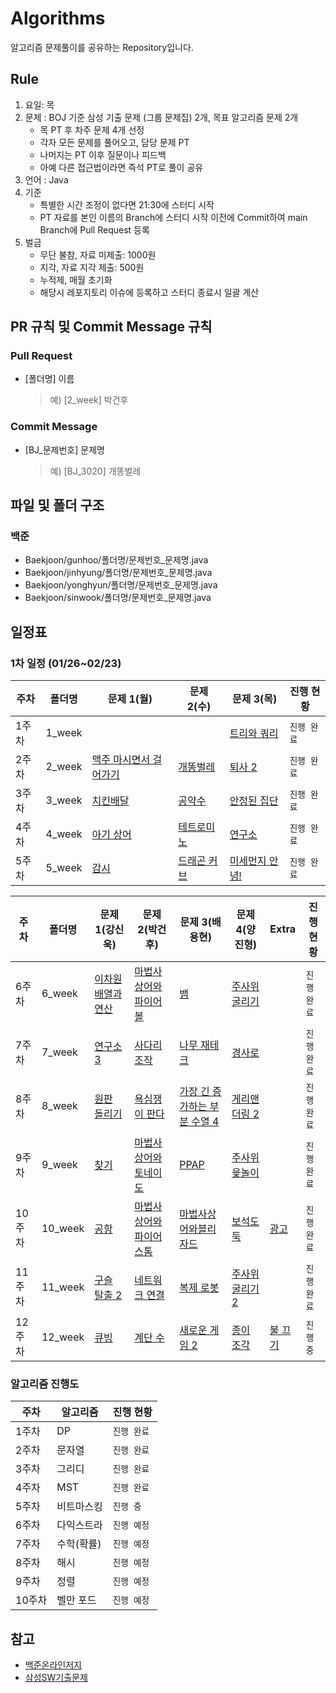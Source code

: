 # Algorithms
알고리즘 문제풀이를 공유하는 Repository입니다.

## Rule
1. 요일: 목
2. 문제 : BOJ 기준 삼성 기출 문제 (그룹 문제집) 2개, 목표 알고리즘 문제 2개
    - 목 PT 후 차주 문제 4개 선정
    - 각자 모든 문제를 풀어오고, 담당 문제 PT
    - 나머지는 PT 이후 질문이나 피드백
    - 아예 다른 접근법이라면 즉석 PT로 풀이 공유
3. 언어 : Java
4. 기준
    - 특별한 시간 조정이 없다면 21:30에 스터디 시작
    - PT 자료를 본인 이름의 Branch에 스터디 시작 이전에 Commit하여 main Branch에 Pull Request 등록
5. 벌금
    - 무단 불참, 자료 미제출: 1000원
    - 지각, 자료 지각 제출: 500원
    - 누적제, 매월 초기화
    - 해당시 레포지토리 이슈에 등록하고 스터디 종료시 일괄 계산

## PR 규칙 및 Commit Message 규칙
### Pull Request
- [폴더명] 이름
    > 예) [2_week] 박건후

### Commit Message
- [BJ_문제번호] 문제명
    > 예) [BJ_3020] 개똥벌레

## 파일 및 폴더 구조
### 백준
- Baekjoon/gunhoo/폴더명/문제번호_문제명.java
- Baekjoon/jinhyung/폴더명/문제번호_문제명.java
- Baekjoon/yonghyun/폴더명/문제번호_문제명.java
- Baekjoon/sinwook/폴더명/문제번호_문제명.java

## 일정표

### 1차 일정 (01/26~02/23)
| **주차** | **폴더명** | **문제 1(월)**                                          | **문제 2(수)**                                           | **문제 3(목)**                                       | **진행 현황** |
|--------|---------|------------------------------------------------------|-------------------------------------------------------|---------------------------------------------------|-----------|
| 1주차    | 1_week  |                                                      |                                                       | [트리와 쿼리](https://www.acmicpc.net/problem/15681)   | `진행 완료`   |
| 2주차    | 2_week  | [맥주 마시면서 걸어가기](https://www.acmicpc.net/problem/9205) | [개똥벌레](https://www.acmicpc.net/problem/3020)          | [퇴사 2](https://www.acmicpc.net/problem/15486)     | `진행 완료`   |
| 3주차    | 3_week  | [치킨배달](https://www.acmicpc.net/problem/15686)        | [공약수](https://www.acmicpc.net/problem/2436)           | [안정된 집단](https://www.acmicpc.net/problem/2653)    | `진행 완료`   |
| 4주차    | 4_week  | [아기 상어](https://www.acmicpc.net/problem/16236)       | [테트로미노](https://www.acmicpc.net/problem/14500)        | [연구소](https://www.acmicpc.net/problem/14502)      | `진행 완료`   |
| 5주차    | 5_week  | [감시](https://www.acmicpc.net/problem/15683)          | [드래곤 커브](https://www.acmicpc.net/problem/15685)       | [미세먼지 안녕!](https://www.acmicpc.net/problem/17144) | `진행 완료`   |

| **주차** | **폴더명** | **문제 1(강신욱)**                                       | **문제 2(박건후)**                                          | **문제 3(배용현)**                                              | **문제 4(양진형)**                                      | Extra                                      | **진행 현황** |
|--------|---------|-----------------------------------------------------|--------------------------------------------------------|------------------------------------------------------------|----------------------------------------------------|--------------------------------------------|-----------|
| 6주차    | 6_week  | [이차원 배열과 연산](https://www.acmicpc.net/problem/17140) | [마법사 상어와 파이어볼](https://www.acmicpc.net/problem/20056)  | [뱀](https://www.acmicpc.net/problem/3190)                  | [주사위 굴리기](https://www.acmicpc.net/problem/14499)   |                                            | `진행 완료`   |
| 7주차    | 7_week  | [연구소 3](https://www.acmicpc.net/problem/17142)      | [사다리 조작](https://www.acmicpc.net/problem/15684)        | [나무 재테크](https://www.acmicpc.net/problem/16235)            | [경사로](https://www.acmicpc.net/problem/14890)       |                                            | `진행 완료`   |
| 8주차    | 8_week  | [원판 돌리기](https://www.acmicpc.net/problem/17822)     | [욕심쟁이 판다](https://www.acmicpc.net/problem/1937)        | [가장 긴 증가하는 부분 수열 4](https://www.acmicpc.net/problem/14002) | [게리맨더링 2](https://www.acmicpc.net/problem/17779)   |                                            | `진행 완료`   |
| 9주차    | 9_week  | [찾기](https://www.acmicpc.net/problem/1786)          | [마법사 상어와 토네이도](https://www.acmicpc.net/problem/20057)  | [PPAP](https://www.acmicpc.net/problem/16120)              | [주사위 윷놀이](https://www.acmicpc.net/problem/17825)   |                                            | `진행 완료`   |
| 10주차   | 10_week | [공항](https://www.acmicpc.net/problem/10775)         | [마법사 상어와 파이어스톰](https://www.acmicpc.net/problem/20058) | [마법사상어와블리자드](https://www.acmicpc.net/problem/21611)        | [보석도둑](https://www.acmicpc.net/problem/1202)       | [광고](https://www.acmicpc.net/problem/1305) | `진행 완료`    |
| 11주차   | 11_week | [구슬 탈출 2](https://www.acmicpc.net/problem/13460)    | [네트워크 연결](https://www.acmicpc.net/problem/1922)        | [복제 로봇](https://www.acmicpc.net/problem/1944)              | [주사위 굴리기 2](https://www.acmicpc.net/problem/23288) |                                            | `진행 완료`   |
| 12주차   | 12_week | [큐빙](https://www.acmicpc.net/problem/5373)  | [계단 수](https://www.acmicpc.net/problem/1562)           | [새로운 게임 2](https://www.acmicpc.net/problem/17837)              | [종이 조각](https://www.acmicpc.net/problem/14391)     | [불 끄기](https://www.acmicpc.net/problem/14939) | `진행 중`    |

### 알고리즘 진행도
| 주차   | 알고리즘   | 진행 현황   |
|------|--------|---------|
| 1주차  | DP     | `진행 완료` |
| 2주차  | 문자열    | `진행 완료` |
| 3주차  | 그리디    | `진행 완료`  |
| 4주차  | MST    | `진행 완료` |
| 5주차  | 비트마스킹  | `진행 중` |
| 6주차  | 다익스트라  | `진행 예정` |
| 7주차  | 수학(확률) | `진행 예정` |
| 8주차  | 해시     | `진행 예정` |
| 9주차  | 정렬     | `진행 예정` |
| 10주차 | 벨만 포드  | `진행 예정` |

## 참고
- [백준온라인저지](https://www.acmicpc.net/)
- [삼성SW기출문제](https://www.acmicpc.net/group/workbook/view/16664/53490)
